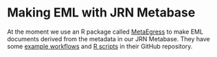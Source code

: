 # Making EML with JRN Metabase

At the moment we use an R package called [MetaEgress](https://ble-lter.github.io/MetaEgress/) to make EML documents derived from the metadata in our JRN Metabase. They have some [example workflows](https://ble-lter.github.io/MetaEgress/articles/usage_example.html) and [R scripts](https://github.com/BLE-LTER/MetaEgress/blob/master/example/example_workflow.R) in their GitHub repository.


